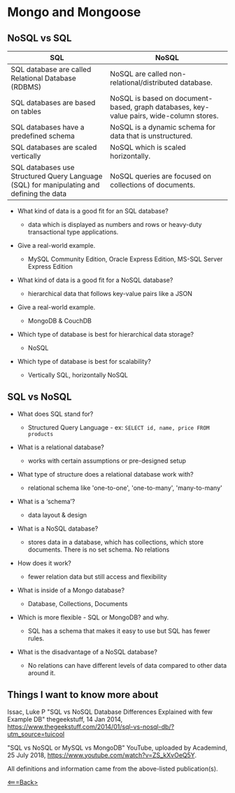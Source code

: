# Mongo and Mongoose

## NoSQL vs SQL

| SQL                                                                                       | NoSQL                                                                                     |
|------------------------------------------------------------------------------------------ |------------------------------------------------------------------------------------------ |
| SQL database are called Relational Database (RDBMS)                                       | NoSQL are called non-relational/distributed database.                                     |
| SQL databases are based on tables                                                         | NoSQL is based on document-based, graph databases, key-value pairs, wide-column stores.  |
| SQL databases have a predefined schema                                                    | NoSQL is a dynamic schema for data that is unstructured.                                  |
| SQL databases are scaled vertically                                                       | NoSQL which is scaled horizontally.                                                       |
| SQL databases use Structured Query Language (SQL) for manipulating and defining the data  | NoSQL queries are focused on collections of documents.                                    |

* What kind of data is a good fit for an SQL database?
  * data which is displayed as numbers and rows or heavy-duty transactional type applications.

* Give a real-world example.
  * MySQL Community Edition, Oracle Express Edition, MS-SQL Server Express Edition

* What kind of data is a good fit for a NoSQL database?
  * hierarchical data that follows key-value pairs like a JSON

* Give a real-world example.
  * MongoDB & CouchDB

* Which type of database is best for hierarchical data storage?
  * NoSQL

* Which type of database is best for scalability?
  * Vertically SQL, horizontally NoSQL

## SQL vs NoSQL

* What does SQL stand for?
  * Structured Query Language - ex: `SELECT id, name, price FROM products`

* What is a relational database?
  * works with certain assumptions or pre-designed setup

* What type of structure does a relational database work with?
  * relational schema like 'one-to-one', 'one-to-many', 'many-to-many'

* What is a ‘schema’?
  * data layout & design

* What is a NoSQL database?
  * stores data in a database, which has collections, which store documents. There is no set schema. No relations

* How does it work?
  * fewer relation data but still access and flexibility

* What is inside of a Mongo database?
  * Database, Collections, Documents

* Which is more flexible - SQL or MongoDB? and why.
  * SQL has a schema that makes it easy to use but SQL has fewer rules.

* What is the disadvantage of a NoSQL database?
  * No relations can have different levels of data compared to other data around it.

## Things I want to know more about

Issac, Luke P "SQL vs NoSQL Database Differences Explained with few Example DB" thegeekstuff, 14 Jan 2014, <https://www.thegeekstuff.com/2014/01/sql-vs-nosql-db/?utm_source=tuicool>

"SQL vs NoSQL or MySQL vs MongoDB" YouTube, uploaded by Academind, 25 July 2018, <https://www.youtube.com/watch?v=ZS_kXvOeQ5Y>.

All definitions and information came from the above-listed publication(s).

[<===Back>](README.md)
